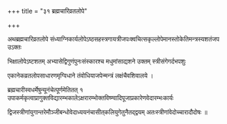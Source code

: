 +++
title = "३१ ब्रह्मचारिव्रतलोपे"

+++

अथब्रह्मचारिव्रतलोपे संध्याग्निकार्यलोपेऽष्ठसहस्त्रगायत्रीजपःक्वचित्सकृल्लोपेमानस्तोकेतिमन्त्रस्यशतंजप उऽक्तः

भिक्षालोपेऽष्टशतम् अभ्यासेद्विगुणंपुनःसंस्कारश्च मधुमांसाद्यशने उक्तम् स्त्रीसंगेगर्दभपशुः

एकानेकव्रतलोपसाधारणमृग्विधाने तंवोधियाजपेन्मन्त्रं लक्षंचैवशिवालये ।

ब्रह्मचारीस्वधर्मेषुन्यूनंचेत्पूर्णमेतितत् १ उपाकर्मकृत्वाप्रागुक्तविद्यारम्भकालेऽक्षरारम्भोक्तविष्ण्वादिपूजाप्रकारेणवेदारम्भःकार्यः

द्विजस्त्रीणांयुगान्तरेमौञ्जीबन्धोवेदाध्ययनंचासीत्‌कलियुगेतुनैतद्‌द्वयम् अतःस्त्रीणांवेदोच्चारादौदोषः ॥
